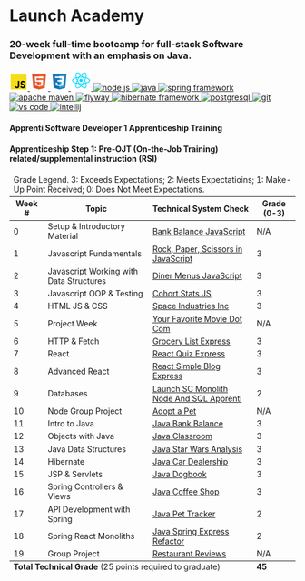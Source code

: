 # Launch Academy
### 20-week full-time bootcamp for full-stack Software Development with an emphasis on Java.
<span>
  <!-- Javascript -->
  <a href="https://developer.mozilla.org/en-US/docs/Web/JavaScript/Reference">
    <img src="https://github.com/vscode-icons/vscode-icons/raw/master/icons/file_type_js_official.svg" alt="javascript" height="32px" />
  </a>
  <!-- html -->
  <a href="https://developer.mozilla.org/en-US/docs/Web/HTML">
    <img src="https://github.com/vscode-icons/vscode-icons/raw/master/icons/file_type_html.svg" alt="html" height="32px" />
  </a>
  <!-- css -->
  <a href="https://developer.mozilla.org/en-US/docs/Web/CSS">
    <img src="https://github.com/vscode-icons/vscode-icons/raw/master/icons/file_type_css.svg" alt="css" height="32px" />
  </a>
    <!-- React -->
  <a href="https://reactjs.org/">
    <img src="https://github.com/vscode-icons/vscode-icons/raw/master/icons/file_type_reactjs.svg" alt="react" height="36px" />
  </a>
  <!-- Node.js -->
  <a href="https://nodejs.org/en/docs/">
    <img src="https://upload.wikimedia.org/wikipedia/commons/d/d9/Node.js_logo.svg" alt="node js" height="32px" />
  </a>
  <!-- Java -->
  <a href="https://docs.oracle.com/en/java/javase/11/docs/api/index.html">
    <img src="https://upload.wikimedia.org/wikipedia/en/3/30/Java_programming_language_logo.svg" alt="java" height="50px" />
  </a>
  <!-- Spring -->
  <a href="https://spring.io/">
    <img src="https://upload.wikimedia.org/wikipedia/commons/4/44/Spring_Framework_Logo_2018.svg" alt="spring framework" height="32px" />
  </a>
  <!-- Maven -->
  <a href="https://maven.apache.org/">
    <img src="https://upload.wikimedia.org/wikipedia/commons/5/52/Apache_Maven_logo.svg" alt="apache maven" height="26px" />
  </a>
  <!-- Flyway -->
  <a href="https://flywaydb.org/">
    <img src="https://upload.wikimedia.org/wikipedia/commons/e/e1/Flyway_logo.svg" alt="flyway" height="36px" />
  </a>
  <!-- Hibernate -->
  <a href="https://hibernate.org/">
    <img src="https://hibernate.org/images/hibernate-logo.svg" alt="hibernate framework" height="36px" />
  </a>
  <!-- PostgreSQL -->
  <a href="https://www.postgresql.org/docs/">
    <img src="https://upload.wikimedia.org/wikipedia/commons/2/29/Postgresql_elephant.svg" alt="postgresql" height="30px" />
  </a>
  <!-- Git -->
  <a href="https://git-scm.com/">
    <img src="https://upload.wikimedia.org/wikipedia/commons/e/e0/Git-logo.svg" alt="git" height="30px" />
  </a>
  <!-- VS Code -->
  <a href="https://visualstudio.microsoft.com/vs/">
    <img src="https://upload.wikimedia.org/wikipedia/commons/9/9a/Visual_Studio_Code_1.35_icon.svg" alt="vs code" height="32px" />
  </a>
  <!-- IntelliJ -->
  <a href="https://www.jetbrains.com/idea/">
    <img src="https://upload.wikimedia.org/wikipedia/commons/9/9c/IntelliJ_IDEA_Icon.svg" alt="intellij" height="32px" />
  </a>
</span>

#### Apprenti Software Developer 1 Apprenticeship Training
#### Apprenticeship Step 1: Pre-OJT (On-the-Job Training) related/supplemental instruction (RSI)

<table>
  <thead>
    <tr>
      <td colspan="4">
        Grade Legend. 3: Exceeds Expectations; 2: Meets Expectatioins; 1: Make-Up Point Received; 
        0: Does Not Meet Expectations.
      </td>
    </tr>
    <tr>
      <th>Week #</th>
      <th>Topic</th>
      <th>Technical System Check</th>
      <th>Grade (0-3)</th>
    </tr>
  </thead>
  <tbody>
    <tr>
      <td>0</td>
      <td>Setup & Introductory Material</td>
      <td><a href="https://github.com/lfbettcher/Launch-Academy/tree/main/bank-balance-js">
          Bank Balance JavaScript</a></td>
      <td>N/A</td>
    </tr>
    <tr>
      <td>1</td>
      <td>Javascript Fundamentals</td>
      <td><a href="https://github.com/lfbettcher/Launch-Academy/tree/main/rock-paper-scissors-js">
          Rock, Paper, Scissors in JavaScript</a></td>
      <td>3</td>
    </tr>
    <tr>
      <td>2</td>
      <td>Javascript Working with Data Structures</td>
      <td><a href="https://github.com/lfbettcher/Launch-Academy/tree/main/launch-sc-diner-menus-js">
          Diner Menus JavaScript</a></td>
      <td>3</td>
    </tr>
    <tr>
      <td>3</td>
      <td>Javascript OOP & Testing</td>
      <td><a href="https://github.com/lfbettcher/Launch-Academy/tree/main/cohort-stats-js">
          Cohort Stats JS</a></td>
      <td>3</td>
    </tr>
    <tr>
      <td>4</td>
      <td>HTML JS & CSS</td>
      <td><a
          href="https://github.com/lfbettcher/Launch-Academy/tree/main/launch-sc-space-industries-inc-js">
          Space Industries Inc</a></td>
      <td>3</td>
    </tr>
    <tr>
      <td>5</td>
      <td>Project Week</td>
      <td><a href="https://github.com/lfbettcher/Launch-Academy/tree/main/html-css-js-project">
          Your Favorite Movie Dot Com</a></td>
      <td>N/A</td>
    </tr>
    <tr>
      <td>6</td>
      <td>HTTP & Fetch</td>
      <td><a
          href="https://github.com/lfbettcher/Launch-Academy/tree/main/launch-sc-grocery-list-express">
          Grocery List Express</a></td>
      <td>3</td>
    </tr>
    <tr>
      <td>7</td>
      <td>React</td>
      <td><a
          href="https://github.com/lfbettcher/Launch-Academy/tree/main/launch-sc-react-quiz-apprenti">
          React Quiz Express</a></td>
      <td>3</td>
    </tr>
    <tr>
      <td>8</td>
      <td>Advanced React</td>
      <td><a
          href="https://github.com/lfbettcher/Launch-Academy/tree/main/launch-sc-react-simple-blog-express">
          React Simple Blog Express</a></td>
      <td>3</td>
    </tr>
    <tr>
      <td>9</td>
      <td>Databases</td>
      <td><a
          href="https://github.com/lfbettcher/Launch-Academy/tree/main/launch-sc-monolith-node-and-sql-apprenti">
          Launch SC Monolith Node And SQL Apprenti</a></td>
      <td>2</td>
    </tr>
    <tr>
      <td>10</td>
      <td>Node Group Project</td>
      <td><a href="https://github.com/lfbettcher/adopt-a-pet">Adopt a Pet</a></td>
      <td>N/A</td>
    </tr>
    <tr>
      <td>11</td>
      <td>Intro to Java</td>
      <td><a href="https://github.com/lfbettcher/Launch-Academy/tree/main/java-bank-balance">
          Java Bank Balance</a></td>
      <td>3</td>
    </tr>
    <tr>
      <td>12</td>
      <td>Objects with Java</td>
      <td><a href="https://github.com/lfbettcher/Launch-Academy/tree/main/java-classroom">
          Java Classroom</a></td>
      <td>3</td>
    </tr>
    <tr>
      <td>13</td>
      <td>Java Data Structures</td>
      <td><a href="https://github.com/lfbettcher/Launch-Academy/tree/main/java-star-wars-analysis">
          Java Star Wars Analysis</a></td>
      <td>3</td>
    </tr>
    <tr>
      <td>14</td>
      <td>Hibernate</td>
      <td><a href="https://github.com/lfbettcher/Launch-Academy/tree/main/java-car-dealership">
          Java Car Dealership</a></td>
      <td>3</td>
    </tr>
    <tr>
      <td>15</td>
      <td>JSP & Servlets</td>
      <td><a href="https://github.com/lfbettcher/Launch-Academy/tree/main/java-dogbook">
          Java Dogbook</a></td>
      <td>3</td>
    </tr>
    <tr>
      <td>16</td>
      <td>Spring Controllers & Views</td>
      <td><a href="https://github.com/lfbettcher/Launch-Academy/tree/main/java-coffee-shop">
          Java Coffee Shop</a></td>
      <td>3</td>
    </tr>
    <tr>
      <td>17</td>
      <td>API Development with Spring</td>
      <td><a href="https://github.com/lfbettcher/Launch-Academy/tree/main/java-pet-tracker">
          Java Pet Tracker</a></td>
      <td>2</td>
    </tr>
    <tr>
      <td>18</td>
      <td>Spring React Monoliths</td>
      <td><a
          href="https://github.com/lfbettcher/Launch-Academy/tree/main/java-spring-express-refactor">
          Java Spring Express Refactor</a></td>
      <td>2</td>
    </tr>
    <tr>
      <td>19</td>
      <td>Group Project</td>
      <td><a href="https://github.com/lfbettcher/RestaurantReviews">Restaurant Reviews</a></td>
      <td>N/A</td>
    </tr>
  </tbody>
  <tfoot>
    <tr>
      <td colspan="3"><b>Total Technical Grade</b> (25 points required to graduate)</td>
      <td><b>45</b></td>
    </tr>
  </tfoot>
</table>
